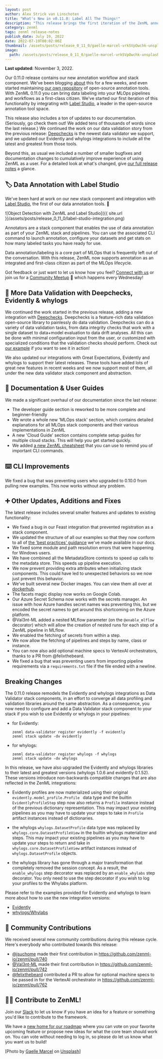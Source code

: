 ```yaml
---
layout: post
author: Alex Strick van Linschoten
title: "What's New in v0.11.0: Label All The Things!"
description: "This release brings the first iteration of the ZenML annotation stack component and an integration with Label Studio, the popular open-source tool that supports many annotation types. We've also made significant updates to our documentation."
category: zenml
tags: zenml release-notes
publish_date: July 19, 2022
date: 2022-07-19T00:02:00Z
thumbnail: /assets/posts/release_0_11_0/gaelle-marcel-vrkSVpOwchk-unsplash.jpg
image:
  path: /assets/posts/release_0_11_0/gaelle-marcel-vrkSVpOwchk-unsplash.jpg
---
```


**Last updated:** November 3, 2022.

Our 0.11.0 release contains our new annotation workflow and stack component. We've been blogging [about](https://blog.zenml.io/open-source-data-annotation-tools/) this for a few weeks, and even started maintaining [our own repository](https://github.com/zenml-io/awesome-open-data-annotation) of open-source annotation tools. With ZenML 0.11.0 you can bring data labeling into your MLOps pipelines and workflows as a first-class citizen. We've started our first iteration of this functionality by integrating with [Label Studio](https://labelstud.io/), a leader in the open-source annotation tool space.

This release also includes a ton of updates to our documentation. (Seriously, go check them out! We added tens of thousands of words since the last release.) We continued the work on our data validation story from the previous release: [Deepchecks](https://deepchecks.com/) is the newest data validator we support, and we updated our Evidently and whylogs integrations to include all the latest and greatest from those tools.

Beyond this, as usual we included a number of smaller bugfixes and documentation changes to cumulatively improve experience of using ZenML as a user. For a detailed look at what's changed, give [our full release notes](https://github.com/zenml-io/zenml/releases/tag/0.11.0) a glance.

## 🏷 Data Annotation with Label Studio

We've been hard at work on our new stack component and integration with [Label Studio](https://labelstud.io/), the first of our data annotation tools. 🥳

![Object Detection with ZenML and Label Studio]({{ site.url }}/assets/posts/release_0_11_0/label-studio-integration.png)

Annotators are a stack component that enables the use of data annotation as part of your ZenML stack and pipelines. You can use the associated CLI command to launch annotation, configure your datasets and get stats on how many labeled tasks you have ready for use.

Data annotation/labeling is a core part of MLOps that is frequently left out of the conversation. With this release, ZenML now supports annotation as an integrated and first-class citizen as part of the MLOps lifecycle.

Got feedback or just want to let us know how you feel? [Connect with us](https://zenml.io/slack-invite/) or join us for a [Community Meetup](https://www.eventbrite.de/e/zenml-meet-the-community-tickets-354426688767) 👋 which happens every Wednesday!

## 🔎 More Data Validation with Deepchecks, Evidently & whylogs

We continued the work started in the previous release, adding a new integration with [Deepchecks](https://deepchecks.com/). Deepchecks is a feature-rich data validation open-source library to painlessly do data validation. Deepchecks can do a variety of data validation tasks, from data integrity checks that work with a single dataset to data+model evaluation to data drift analyses. All this can be done with minimal configuration input from the user, or customized with specialized conditions that the validation checks should perform. Check out [our example](https://github.com/zenml-io/zenml/tree/main/examples/deepchecks_data_validation) if you want to see it in action!

We also updated our integrations with Great Expectations, Evidently and whylogs to support their latest releases. These tools have added lots of great new features in recent weeks and we now support most of them, all under the new data validator stack component and abstraction.

## 📖 Documentation & User Guides

We made a significant overhaul of our documentation since the last release:

- The developer guide section is reworked to be more complete and beginner-friendly
- We wrote a whole new 'MLOps stack' section, which contains detailed explanations for all MLOps stack components and their various implementations in ZenML
- A new 'Cloud Guide' section contains complete setup guides for multiple cloud stacks. This will help you get started quickly.
- We added [a new ZenML cheatsheet](https://storage.googleapis.com/zenml-public-bucket/zenml_cheat_sheet.pdf) that you can use to remind you of important CLI commands.

## ⌨️ CLI Improvements

We fixed a bug that was preventing users who upgraded to 0.10.0 from pulling new examples. This now works without any problem.

## ➕ Other Updates, Additions and Fixes

The latest release includes several smaller features and updates to existing functionality:

- We fixed a bug in our Feast integration that prevented registration as a stack component.
- We updated the structure of all our examples so that they now conform to all of [the 'best practices' guidance](https://docs.zenml.io/v/0.11.0/resources/best-practices) we've made available in our docs.
- We fixed some module and path resolution errors that were happening for Windows users.
- We have combined all the MetadataStore contexts to speed up calls to the metadata store. This speeds up pipeline execution.
- We now prevent providing extra attributes when initializing stack components. This could have led to unexpected behaviors so we now just prevent this behavior.
- We've built several new Docker images. You can view them all over at [dockerhub](https://hub.docker.com/r/zenmldocker/zenml/tags).
- The facets magic display now works on Google Colab.
- Our Azure Secret Schema now works with the secrets manager. An issue with how Azure handles secret names was preventing this, but we encoded the secret names to get around this shortcoming on the Azure platform.
- @Val3nt-ML added a nested MLflow parameter (on the `@enable_mlflow` decorator) which will allow the creation of nested runs for each step of a ZenML pipeline in MLflow.
- We enabled the fetching of secrets from within a step.
- We now allow the fetching of pipelines and steps by name, class or instance.
- You can now also add optional machine specs to VertexAI orchestrators, thanks to a PR from @felixthebeard.
- We fixed a bug that was preventing users from importing pipeline requirements via a `requirements.txt` file if the file ended with a newline.

## Breaking Changes

The 0.11.0 release remodels the Evidently and whylogs integrations as Data Validator stack components, in an effort to converge all data profiling and validation libraries around the same abstraction. As a consequence, you now need to configure and add a Data Validator stack component to your stack if you wish to use Evidently or whylogs in your pipelines:

* for Evidently:

    ```shell
    zenml data-validator register evidently -f evidently
    zenml stack update -dv evidently
    ```

* for whylogs:

    ```shell
    zenml data-validator register whylogs -f whylogs
    zenml stack update -dv whylogs
    ```

In this release, we have also upgraded the Evidently and whylogs libraries to their latest and greatest versions (whylogs 1.0.6 and evidently 0.1.52). These versions introduce non-backwards compatible changes that are also reflected in the ZenML integrations:

* Evidently profiles are now materialized using their original `evidently.model_profile.Profile ` data type and the builtin `EvidentlyProfileStep` step now also returns a `Profile` instance instead of the previous dictionary representation. This may impact your existing pipelines as you may have to update your steps to take in `Profile` artifact instances instead of dictionaries.

* the whylogs `whylogs.DatasetProfile` data type was replaced by `whylogs.core.DatasetProfileView` in the builtin whylogs materializer and steps. This may impact your existing pipelines as you may have to update your steps to return and take in `whylogs.core.DatasetProfileView` artifact instances instead of `whylogs.DatasetProfile` objects.

* the whylogs library has gone through a major transformation that completely removed the session concept. As a result, the `enable_whylogs` step decorator was replaced by an `enable_whylabs` step decorator. You only need to use the step decorator if you wish to log your profiles to the Whylabs platform.

Please refer to the examples provided for Evidently and whylogs to learn more about how to use the new integration versions:

* [Evidently](https://github.com/zenml-io/zenml/tree/main/examples/evidently_data_validation)
* [whylogs/Whylabs](https://github.com/zenml-io/zenml/tree/main/examples/whylogs_data_profiling)

## 🙌 Community Contributions

We received several new community contributions during this release cycle. Here's everybody who contributed towards this release:

* [@jsuchome](https://github.com/jsuchome) made their first contribution in https://github.com/zenml-io/zenml/pull/740
* [@Val3nt-ML](https://github.com/Val3nt-ML) made their first contribution in https://github.com/zenml-io/zenml/pull/742
* [@felixthebeard](https://github.com/felixthebeard) contributed a PR to allow
  for optional machine specs to be passed in for the VertexAI orchestrator in https://github.com/zenml-io/zenml/pull/762

## 👩‍💻 Contribute to ZenML!

Join our [Slack](https://zenml.io/slack-invite/) to let us know if you have an
idea for a feature or something you'd like to contribute to the framework.

We have a [new home for our roadmap](https://zenml.io/roadmap) where you can vote on your favorite upcoming
feature or propose new ideas for what the core team should work on. You can vote
without needing to log in, so please do let us know what you want us to build!

[Photo by <a href="https://unsplash.com/@gaellemarcel?utm_source=unsplash&utm_medium=referral&utm_content=creditCopyText">Gaelle Marcel</a> on <a href="https://unsplash.com/s/photos/balloons?utm_source=unsplash&utm_medium=referral&utm_content=creditCopyText">Unsplash</a>]
